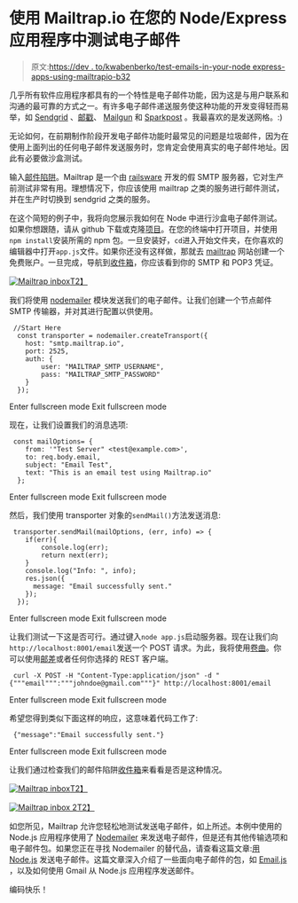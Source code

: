 # 使用 Mailtrap.io 在您的 Node/Express 应用程序中测试电子邮件

> 原文:[https://dev . to/kwabenberko/test-emails-in-your-node express-apps-using-mailtrapio-b32](https://dev.to/kwabenberko/test-emails-in-your-nodeexpress-apps-using-mailtrapio-b32)

几乎所有软件应用程序都具有的一个特性是电子邮件功能，因为这是与用户联系和沟通的最可靠的方式之一。有许多电子邮件递送服务使这种功能的开发变得轻而易举，如 [Sendgrid](https://sendgrid.com/) 、[邮戳](https://postmarkapp.com/)、 [Mailgun](https://www.mailgun.com/) 和 [Sparkpost](https://www.sparkpost.com/) 。我最喜欢的是发送网格。:)

无论如何，在前期制作阶段开发电子邮件功能时最常见的问题是垃圾邮件，因为在使用上面列出的任何电子邮件发送服务时，您肯定会使用真实的电子邮件地址。因此有必要做沙盒测试。

输入[邮件陷阱](https://mailtrap.io/)。Mailtrap 是一个由 [railsware](https://railsware.com/) 开发的假 SMTP 服务器，它对生产前测试非常有用。理想情况下，你应该使用 mailtrap 之类的服务进行邮件测试，并在生产时切换到 sendgrid 之类的服务。

在这个简短的例子中，我将向您展示我如何在 Node 中进行沙盒电子邮件测试。如果你想跟随，请从 github 下载或克隆[项目](https://github.com/KwabenBerko/mailtrap-tutorial)。在您的终端中打开项目，并使用`npm install`安装所需的 npm 包。一旦安装好，`cd`进入开始文件夹，在你喜欢的编辑器中打开`app.js`文件。如果你还没有这样做，那就去 [mailtrap](https://mailtrap.io/) 网站创建一个免费账户。一旦完成，导航到[收件箱](https://mailtrap.io/inboxes)，你应该看到你的 SMTP 和 POP3 凭证。

[![Mailtrap inbox](../Images/8155a6e7ecb386dc4d62161b9850af3c.png)T2】](https://res.cloudinary.com/practicaldev/image/fetch/s--vmmES1UX--/c_limit%2Cf_auto%2Cfl_progressive%2Cq_auto%2Cw_880/https://i.imgur.com/rxiLkdI.png)

我们将使用 [nodemailer](https://www.npmjs.com/package/nodemailer) 模块发送我们的电子邮件。让我们创建一个节点邮件 SMTP 传输器，并对其进行配置以供使用。

```
 //Start Here
  const transporter = nodemailer.createTransport({
    host: "smtp.mailtrap.io",
    port: 2525,
    auth: {
        user: "MAILTRAP_SMTP_USERNAME",
        pass: "MAILTRAP_SMTP_PASSWORD"
    }
  }); 
```

Enter fullscreen mode Exit fullscreen mode

现在，让我们设置我们的消息选项:

```
 const mailOptions= {
    from: '"Test Server" <test@example.com>',
    to: req.body.email,
    subject: "Email Test",
    text: "This is an email test using Mailtrap.io"
  }; 
```

Enter fullscreen mode Exit fullscreen mode

然后，我们使用 transporter 对象的`sendMail()`方法发送消息:

```
 transporter.sendMail(mailOptions, (err, info) => {
    if(err){
        console.log(err);
        return next(err);
    }
    console.log("Info: ", info);
    res.json({
      message: "Email successfully sent."
    });
  }); 
```

Enter fullscreen mode Exit fullscreen mode

让我们测试一下这是否可行。通过键入`node app.js`启动服务器。现在让我们向`http://localhost:8001/email`发送一个 POST 请求。为此，我将使用[卷曲](https://en.wikipedia.org/wiki/CURL)。你可以使用[邮差](https://www.getpostman.com/)或者任何你选择的 REST 客户端。

```
 curl -X POST -H "Content-Type:application/json" -d "{"""email""":"""johndoe@gmail.com"""}" http://localhost:8001/email 
```

Enter fullscreen mode Exit fullscreen mode

希望您得到类似下面这样的响应，这意味着代码工作了:

```
 {"message":"Email successfully sent."} 
```

Enter fullscreen mode Exit fullscreen mode

让我们通过检查我们的邮件陷阱[收件箱](https://mailtrap.io/inboxes)来看看是否是这种情况。

[![Mailtrap inbox](../Images/aec9ca79a00530517b120c1ab01f2866.png)T2】](https://res.cloudinary.com/practicaldev/image/fetch/s--KZ8_U_zj--/c_limit%2Cf_auto%2Cfl_progressive%2Cq_auto%2Cw_880/https://i.imgur.com/Y6S6Ixi.png)

[![Mailtrap inbox 2](../Images/7fc3536a1d641641adad7adcb41365fd.png)T2】](https://res.cloudinary.com/practicaldev/image/fetch/s--JSjqETUc--/c_limit%2Cf_auto%2Cfl_progressive%2Cq_auto%2Cw_880/https://i.imgur.com/tZdD3y1.png)

如您所见，Mailtrap 允许您轻松地测试发送电子邮件，如上所述。本例中使用的 Node.js 应用程序使用了 [Nodemailer](https://nodemailer.com) 来发送电子邮件，但是还有其他传输选项和电子邮件包。如果您正在寻找 Nodemailer 的替代品，请查看这篇文章:[用 Node.js](https://blog.mailtrap.io/send-emails-with-nodejs/) 发送电子邮件。这篇文章深入介绍了一些面向电子邮件的包，如 [Email.js](https://www.emailjs.com/) ，以及如何使用 Gmail 从 Node.js 应用程序发送邮件。

编码快乐！